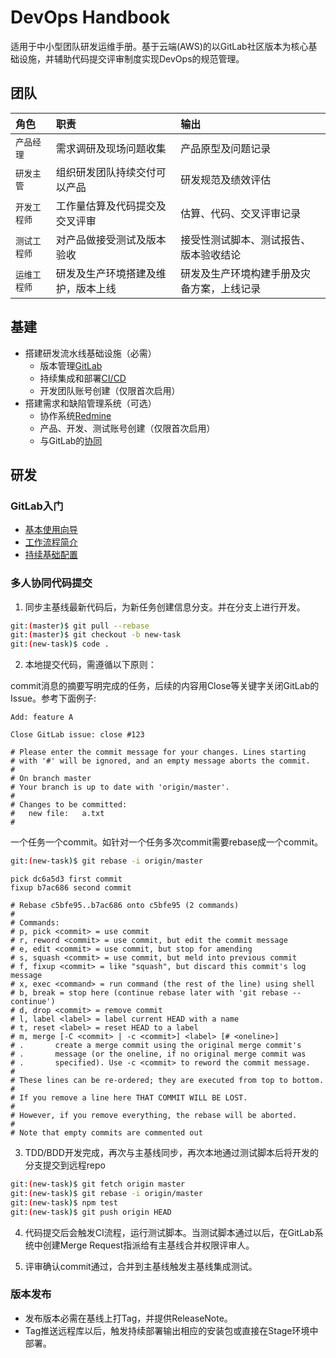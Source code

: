 # DevOps Handbook
适用于中小型团队研发运维手册。基于云端(AWS)的以GitLab社区版本为核心基础设施，并辅助代码提交评审制度实现DevOps的规范管理。

## 团队

|角色|职责|输出|      
|:-|:-|:-|    
| `产品经理` | 需求调研及现场问题收集 | 产品原型及问题记录 |
| `研发主管` | 组织研发团队持续交付可以产品| 研发规范及绩效评估 |
| `开发工程师` | 工作量估算及代码提交及交叉评审 | 估算、代码、交叉评审记录|
| `测试工程师` | 对产品做接受测试及版本验收 | 接受性测试脚本、测试报告、版本验收结论 |
| `运维工程师` | 研发及生产环境搭建及维护，版本上线 |  研发及生产环境构建手册及灾备方案，上线记录|



## 基建

- 搭建研发流水线基础设施（必需）
  - 版本管理[GitLab](gitlab/README.md)
  - 持续集成和部署[CI/CD](gitlab/RUNNER.md)
  - 开发团队账号创建（仅限首次启用）
- 搭建需求和缺陷管理系统（可选）
  - 协作系统[Redmine](redmine/README.md)
  - 产品、开发、测试账号创建（仅限首次启用）
  - 与GitLab的[协同](redmine/README.md#Gitlab%20Commit%20Messages)

## 研发

### GitLab入门
- [基本使用向导](https://docs.gitlab.com/ce/gitlab-basics/README.html)
- [工作流程简介](https://about.gitlab.com/blog/2016/10/25/gitlab-workflow-an-overview/)
- [持续基础配置](https://docs.gitlab.com/ce/ci/quick_start/README.html)

### 多人协同代码提交

1. 同步主基线最新代码后，为新任务创建信息分支。并在分支上进行开发。
```bash
git:(master)$ git pull --rebase
git:(master)$ git checkout -b new-task
git:(new-task)$ code .
```

2. 本地提交代码，需遵循以下原则：

 commit消息的摘要写明完成的任务，后续的内容用Close等关键字关闭GitLab的Issue。参考下面例子:

 ```
 Add: feature A

Close GitLab issue: close #123

# Please enter the commit message for your changes. Lines starting
# with '#' will be ignored, and an empty message aborts the commit.
#
# On branch master
# Your branch is up to date with 'origin/master'.
#
# Changes to be committed:
#	new file:   a.txt
#
 ```
 一个任务一个commit。如针对一个任务多次commit需要rebase成一个commit。

```bash
git:(new-task)$ git rebase -i origin/master
```

```
pick dc6a5d3 first commit
fixup b7ac686 second commit

# Rebase c5bfe95..b7ac686 onto c5bfe95 (2 commands)
#
# Commands:
# p, pick <commit> = use commit
# r, reword <commit> = use commit, but edit the commit message
# e, edit <commit> = use commit, but stop for amending
# s, squash <commit> = use commit, but meld into previous commit
# f, fixup <commit> = like "squash", but discard this commit's log message
# x, exec <command> = run command (the rest of the line) using shell
# b, break = stop here (continue rebase later with 'git rebase --continue')
# d, drop <commit> = remove commit
# l, label <label> = label current HEAD with a name
# t, reset <label> = reset HEAD to a label
# m, merge [-C <commit> | -c <commit>] <label> [# <oneline>]
# .       create a merge commit using the original merge commit's
# .       message (or the oneline, if no original merge commit was
# .       specified). Use -c <commit> to reword the commit message.
#
# These lines can be re-ordered; they are executed from top to bottom.
#
# If you remove a line here THAT COMMIT WILL BE LOST.
#
# However, if you remove everything, the rebase will be aborted.
#
# Note that empty commits are commented out
```


3. TDD/BDD开发完成，再次与主基线同步，再次本地通过测试脚本后将开发的分支提交到远程repo
```bash
git:(new-task)$ git fetch origin master
git:(new-task)$ git rebase -i origin/master
git:(new-task)$ npm test
git:(new-task)$ git push origin HEAD
```

4. 代码提交后会触发CI流程，运行测试脚本。当测试脚本通过以后，在GitLab系统中创建Merge Request指派给有主基线合并权限评审人。

5. 评审确认commit通过，合并到主基线触发主基线集成测试。

### 版本发布

- 发布版本必需在基线上打Tag，并提供ReleaseNote。
- Tag推送远程库以后，触发持续部署输出相应的安装包或直接在Stage环境中部署。